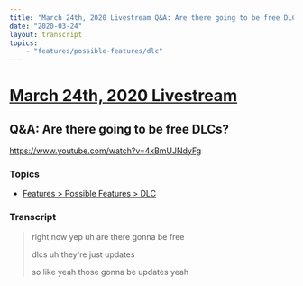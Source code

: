 ```yaml
---
title: "March 24th, 2020 Livestream Q&A: Are there going to be free DLCs?"
date: "2020-03-24"
layout: transcript
topics:
    - "features/possible-features/dlc"
---
```

# [March 24th, 2020 Livestream](../2020-03-24.md)
## Q&A: Are there going to be free DLCs?
https://www.youtube.com/watch?v=4xBmUJNdyFg

### Topics
* [Features > Possible Features > DLC](../topics/features/possible-features/dlc.md)

### Transcript

> right now yep uh are there gonna be free
>
> dlcs uh they're just updates
>
> so like yeah those gonna be updates yeah
>
